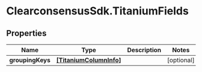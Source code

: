 # ClearconsensusSdk.TitaniumFields

## Properties

Name | Type | Description | Notes
------------ | ------------- | ------------- | -------------
**groupingKeys** | [**[TitaniumColumnInfo]**](TitaniumColumnInfo.md) |  | [optional] 


